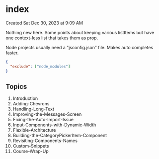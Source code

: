 # index
Created Sat Dec 30, 2023 at 9:09 AM


Nothing new here. Some points about keeping various listItems but have one context-less list that takes them as prop.

Node projects usually need a "jsconfig.json" file. Makes auto completes faster.
```json
{
  "exclude": ["node_modules"]
}
```

## Topics
1. Introduction
2. Adding-Chevrons
3. Handling-Long-Text
4. Improving-the-Messages-Screen
5. Fixing-the-Auto-Import-Issue
6. Input-Components-with-Dynamic-Width
7. Flexible-Architecture
8. Building-the-CategoryPickerItem-Component
9. Revisiting-Components-Names
10. Custom-Snippets
11. Course-Wrap-Up
